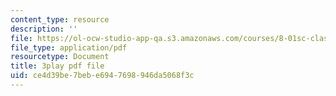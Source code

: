 ```yaml
---
content_type: resource
description: ''
file: https://ol-ocw-studio-app-qa.s3.amazonaws.com/courses/8-01sc-classical-mechanics-fall-2016/ce4d39be7bebe6947698946da5068f3c_pb5hUGBjS3A.pdf
file_type: application/pdf
resourcetype: Document
title: 3play pdf file
uid: ce4d39be-7beb-e694-7698-946da5068f3c
---
```

